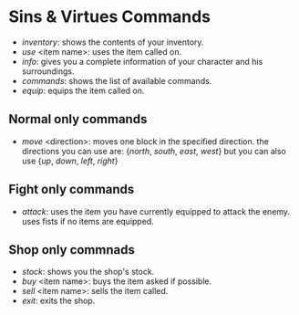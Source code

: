 # Sins & Virtues Commands

*   *inventory*: shows the contents of your inventory.
*   *use* \<item name>: uses the item called on.
*   *info*: gives you a complete information of your character and his surroundings.
*   *commands*: shows the list of available commands.
*   *equip*: equips the item called on.

## Normal only commands
*   *move* \<direction>: moves one block in the specified direction. the directions you can use are: {*north*, *south*, *east*, *west*} but you can also use {*up*, *down*, *left*, *right*}

## Fight only commands
*   *attack*: uses the item you have currently equipped to attack the enemy. uses fists if no items are equipped.

## Shop only commnads
*   *stock*: shows you the shop's stock.
*   *buy* \<item name>: buys the item asked if possible. 
*   *sell* \<item name>: sells the item called.
*   *exit*: exits the shop.